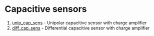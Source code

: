 # Capacitive sensors

1.  [unip_cap_sens](./unip_cap_sens.ms14/) - Unipolar capacitive sensor with charge amplifier
2.  [diff_cap_sens](./diff_cap_sens.ms14/) - Differential capacitive sensor with charge amplifier